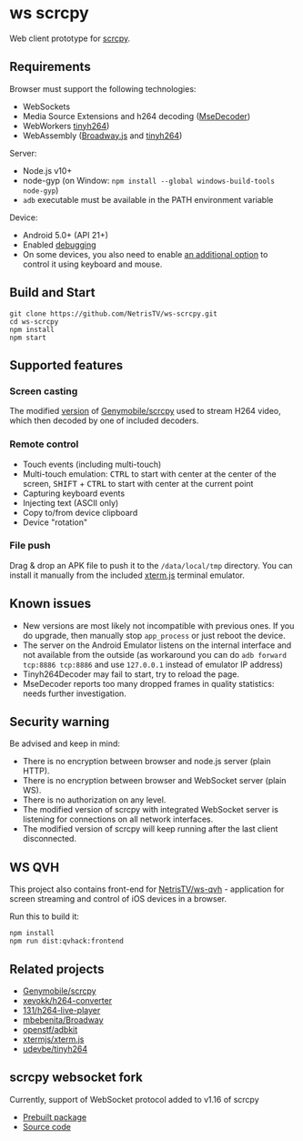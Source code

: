 # ws scrcpy

Web client prototype for [scrcpy](https://github.com/Genymobile/scrcpy).

## Requirements

Browser must support the following technologies:
* WebSockets
* Media Source Extensions and h264 decoding ([MseDecoder](/src/app/decoder/MseDecoder.ts))
* WebWorkers [tinyh264](/src/app/decoder/Tinyh264Decoder.ts))
* WebAssembly  ([Broadway.js](/src/app/decoder/BroadwayDecoder.ts) and [tinyh264](/src/app/decoder/Tinyh264Decoder.ts))

Server:
* Node.js v10+
* node-gyp (on Window: `npm install --global windows-build-tools node-gyp`)
* `adb` executable must be available in the PATH environment variable

Device:
* Android 5.0+ (API 21+)
* Enabled [debugging](https://developer.android.com/studio/command-line/adb.html#Enabling)
* On some devices, you also need to enable [an additional option](https://github.com/Genymobile/scrcpy/issues/70#issuecomment-373286323) to control it using keyboard and mouse.

## Build and Start

```shell
git clone https://github.com/NetrisTV/ws-scrcpy.git
cd ws-scrcpy
npm install
npm start
```

## Supported features

### Screen casting
The modified [version](https://github.com/NetrisTV/scrcpy/tree/feature/websocket-v1.16.x) of [Genymobile/scrcpy](https://github.com/Genymobile/scrcpy) used to stream H264 video, which then decoded by one of included decoders.

### Remote control
* Touch events (including multi-touch)
* Multi-touch emulation: <kbd>CTRL</kbd> to start with center at the center of the screen, <kbd>SHIFT</kbd> + <kbd>CTRL</kbd> to start with center at the current point
* Capturing keyboard events
* Injecting text (ASCII only)
* Copy to/from device clipboard
* Device "rotation"

### File push
Drag & drop an APK file to push it to the `/data/local/tmp` directory. You can install it manually from the included [xterm.js](https://github.com/xtermjs/xterm.js) terminal emulator.

## Known issues

* New versions are most likely not incompatible with previous ones. If you do upgrade, then manually stop `app_process` or just reboot the device.
* The server on the Android Emulator listens on the internal interface and not available from the outside (as workaround you can do `adb forward tcp:8886 tcp:8886` and use `127.0.0.1` instead of emulator IP address)
* Tinyh264Decoder may fail to start, try to reload the page.
* MseDecoder reports too many dropped frames in quality statistics: needs further investigation.

## Security warning
Be advised and keep in mind:
* There is no encryption between browser and node.js server (plain HTTP).
* There is no encryption between browser and WebSocket server (plain WS).
* There is no authorization on any level.
* The modified version of scrcpy with integrated WebSocket server is listening for connections on all network interfaces.
* The modified version of scrcpy will keep running after the last client disconnected.

## WS QVH
This project also contains front-end for [NetrisTV/ws-qvh](https://github.com/NetrisTV/ws-qvh) - application for screen streaming and control of iOS devices in a browser.

Run this to build it:

```shell script
npm install
npm run dist:qvhack:frontend
```

## Related projects
* [Genymobile/scrcpy](https://github.com/Genymobile/scrcpy)
* [xevokk/h264-converter](https://github.com/xevokk/h264-converter)
* [131/h264-live-player](https://github.com/131/h264-live-player)
* [mbebenita/Broadway](https://github.com/mbebenita/Broadway)
* [openstf/adbkit](https://github.com/openstf/adbkit)
* [xtermjs/xterm.js](https://github.com/xtermjs/xterm.js)
* [udevbe/tinyh264](https://github.com/udevbe/tinyh264)

## scrcpy websocket fork

Currently, support of WebSocket protocol added to v1.16 of scrcpy
* [Prebuilt package](/vendor/Genymobile/scrcpy/scrcpy-server.jar)
* [Source code](https://github.com/NetrisTV/scrcpy/tree/feature/websocket-v1.16.x)
